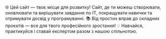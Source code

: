 🌐 Цей сайт — твоє місце для розвитку!
Сайт, де ти можеш створювати, оновлювати та вирішувати завдання по IT, покращувати навички та отримувати досвід у програмуванні.
📚 Від простих вправ до складних проєктів — все для твого професійного зростання!
💡 Навчайся, практикуйся і ставай експертом разом з нашою спільнотою.
